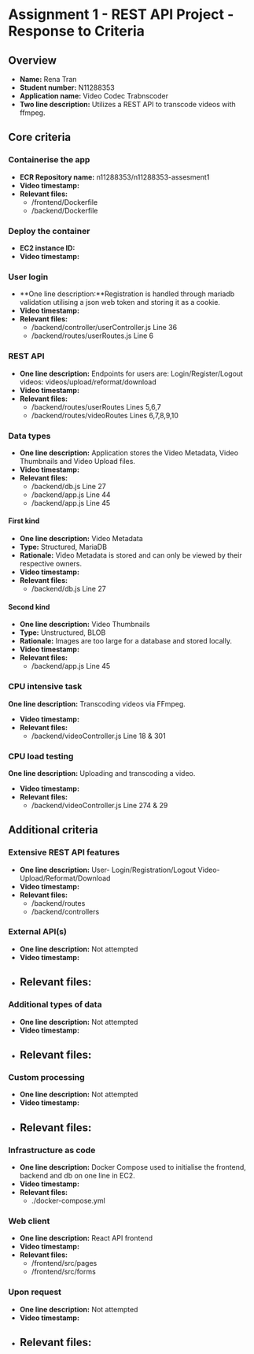Assignment 1 - REST API Project - Response to Criteria
================================================

Overview
------------------------------------------------

- **Name:** Rena Tran
- **Student number:** N11288353
- **Application name:** Video Codec Trabnscoder
- **Two line description:** Utilizes a REST API to transcode videos with ffmpeg.


Core criteria
------------------------------------------------

### Containerise the app

- **ECR Repository name:** n11288353/n11288353-assesment1
- **Video timestamp:** 
- **Relevant files:** 
    - /frontend/Dockerfile
    - /backend/Dockerfile
### Deploy the container

- **EC2 instance ID:**
- **Video timestamp:**

### User login

- **One line description:**Registration is handled through mariadb validation utilising a json web token and storing it as a cookie.
- **Video timestamp:**
- **Relevant files:**
    - /backend/controller/userController.js Line 36
    - /backend/routes/userRoutes.js Line 6

### REST API

- **One line description:** Endpoints for users are: Login/Register/Logout videos: videos/upload/reformat/download
- **Video timestamp:**
- **Relevant files:**
    - /backend/routes/userRoutes Lines 5,6,7
    - /backend/routes/videoRoutes Lines 6,7,8,9,10
### Data types

- **One line description:** Application stores the Video Metadata, Video Thumbnails and Video Upload files.
- **Video timestamp:**
- **Relevant files:**
    - /backend/db.js Line 27 
    - /backend/app.js Line 44    
    - /backend/app.js Line 45
#### First kind

- **One line description:** Video Metadata
- **Type:** Structured, MariaDB
- **Rationale:** Video Metadata is stored and can only be viewed by their respective owners.
- **Video timestamp:**
- **Relevant files:**
    - /backend/db.js Line 27 

#### Second kind

- **One line description:** Video Thumbnails
- **Type:** Unstructured, BLOB
- **Rationale:** Images are too large for a database and stored locally.
- **Video timestamp:**
- **Relevant files:**
  -  /backend/app.js Line 45

### CPU intensive task

 **One line description:** Transcoding videos via FFmpeg. 
- **Video timestamp:** 
- **Relevant files:**
    - /backend/videoController.js Line 18 & 301

### CPU load testing

 **One line description:** Uploading and transcoding a video. 
- **Video timestamp:** 
- **Relevant files:**
    - /backend/videoController.js Line 274 & 29

Additional criteria
------------------------------------------------

### Extensive REST API features

- **One line description:** User- Login/Registration/Logout Video- Upload/Reformat/Download
- **Video timestamp:**
- **Relevant files:**
    - /backend/routes
    - /backend/controllers

### External API(s)

- **One line description:** Not attempted
- **Video timestamp:**
- **Relevant files:**
    - 

### Additional types of data

- **One line description:** Not attempted
- **Video timestamp:**
- **Relevant files:**
    - 

### Custom processing

- **One line description:** Not attempted
- **Video timestamp:**
- **Relevant files:**
    - 

### Infrastructure as code

- **One line description:** Docker Compose used to initialise the frontend, backend and db on one line in EC2.
- **Video timestamp:**
- **Relevant files:**
    - ./docker-compose.yml

### Web client

- **One line description:** React API frontend
- **Video timestamp:**
- **Relevant files:**
    -   /frontend/src/pages
    -   /frontend/src/forms

### Upon request

- **One line description:** Not attempted
- **Video timestamp:**
- **Relevant files:**
    - 
